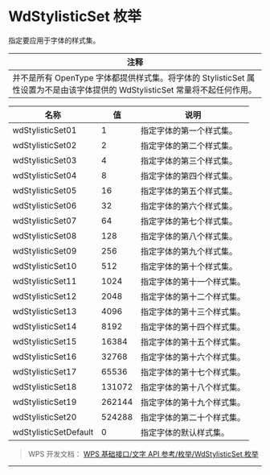 # WdStylisticSet 枚举

指定要应用于字体的样式集。

| 注释                                                                                                                         |
|------------------------------------------------------------------------------------------------------------------------------|
| 并不是所有 OpenType 字体都提供样式集。将字体的 StylisticSet 属性设置为不是由该字体提供的 WdStylisticSet 常量将不起任何作用。 |

| 名称                  | 值     | 说明                       |
|-----------------------|--------|----------------------------|
| wdStylisticSet01      | 1      | 指定字体的第一个样式集。   |
| wdStylisticSet02      | 2      | 指定字体的第二个样式集。   |
| wdStylisticSet03      | 4      | 指定字体的第三个样式集。   |
| wdStylisticSet04      | 8      | 指定字体的第四个样式集。   |
| wdStylisticSet05      | 16     | 指定字体的第五个样式集。   |
| wdStylisticSet06      | 32     | 指定字体的第六个样式集。   |
| wdStylisticSet07      | 64     | 指定字体的第七个样式集。   |
| wdStylisticSet08      | 128    | 指定字体的第八个样式集。   |
| wdStylisticSet09      | 256    | 指定字体的第九个样式集。   |
| wdStylisticSet10      | 512    | 指定字体的第十个样式集。   |
| wdStylisticSet11      | 1024   | 指定字体的第十一个样式集。 |
| wdStylisticSet12      | 2048   | 指定字体的第十二个样式集。 |
| wdStylisticSet13      | 4096   | 指定字体的第十三个样式集。 |
| wdStylisticSet14      | 8192   | 指定字体的第十四个样式集。 |
| wdStylisticSet15      | 16384  | 指定字体的第十五个样式集。 |
| wdStylisticSet16      | 32768  | 指定字体的第十六个样式集。 |
| wdStylisticSet17      | 65536  | 指定字体的第十七个样式集。 |
| wdStylisticSet18      | 131072 | 指定字体的第十八个样式集。 |
| wdStylisticSet19      | 262144 | 指定字体的第十九个样式集。 |
| wdStylisticSet20      | 524288 | 指定字体的第二十个样式集。 |
| wdStylisticSetDefault | 0      | 指定字体的默认样式集。     |

> WPS 开发文档： [WPS 基础接口/文字 API 参考/枚举/WdStylisticSet 枚举](https://qn.cache.wpscdn.cn/encs/doc/office_v19/topics/WPS%20%E5%9F%BA%E7%A1%80%E6%8E%A5%E5%8F%A3/%E6%96%87%E5%AD%97%20API%20%E5%8F%82%E8%80%83/%E6%9E%9A%E4%B8%BE/WdStylisticSet%20%E6%9E%9A%E4%B8%BE.html)

------------------------------------------------------------------------
